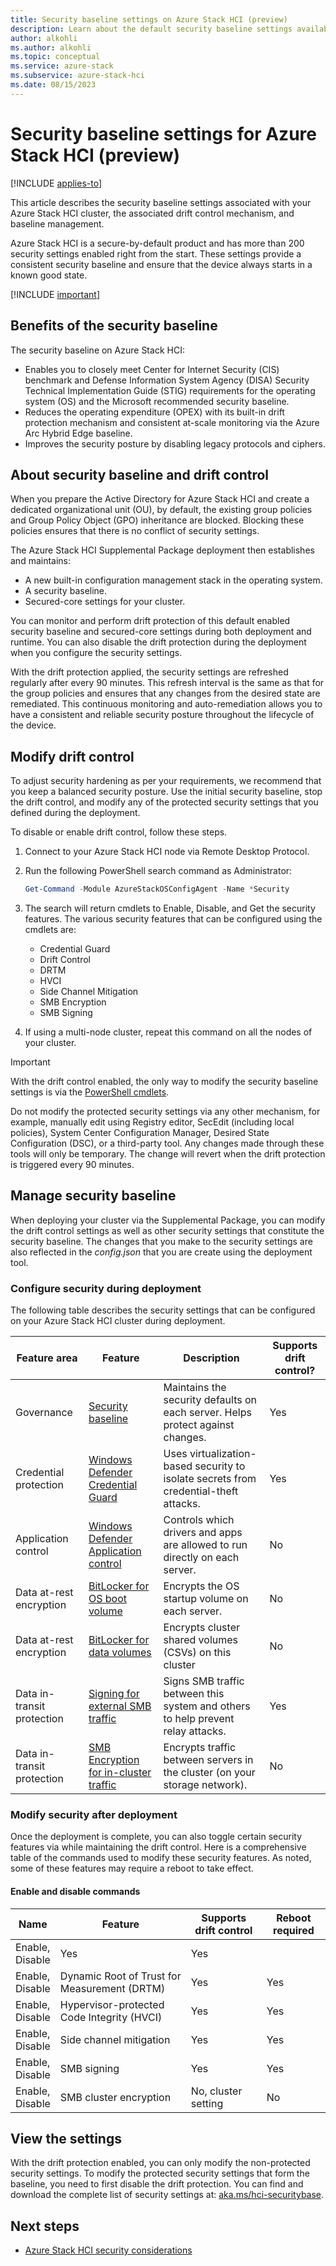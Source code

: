 ```yaml
---
title: Security baseline settings on Azure Stack HCI (preview)
description: Learn about the default security baseline settings available for new deployments of Azure Stack HCI (preview).
author: alkohli
ms.author: alkohli
ms.topic: conceptual
ms.service: azure-stack
ms.subservice: azure-stack-hci
ms.date: 08/15/2023
---
```


# Security baseline settings for Azure Stack HCI (preview)

[!INCLUDE [applies-to](../../includes/hci-applies-to-supplemental-package.md)]

This article describes the security baseline settings associated with your Azure Stack HCI cluster, the associated drift control mechanism, and baseline management.

Azure Stack HCI is a secure-by-default product and has more than 200 security settings enabled right from the start. These settings provide a consistent security baseline and ensure that the device always starts in a known good state.

[!INCLUDE [important](../../includes/hci-preview.md)]

## Benefits of the security baseline

The security baseline on Azure Stack HCI:

- Enables you to closely meet Center for Internet Security (CIS) benchmark and Defense Information System Agency (DISA) Security Technical Implementation Guide (STIG) requirements for the operating system (OS) and the Microsoft recommended security baseline.
- Reduces the operating expenditure (OPEX) with its built-in drift protection mechanism and consistent at-scale monitoring via the Azure Arc Hybrid Edge baseline.
- Improves the security posture by disabling legacy protocols and ciphers.

## About security baseline and drift control

When you prepare the Active Directory for Azure Stack HCI and create a dedicated organizational unit (OU), by default, the existing group policies and Group Policy Object (GPO) inheritance are blocked. Blocking these policies ensures that there is no conflict of security settings.

The Azure Stack HCI Supplemental Package deployment then establishes and maintains:

- A new built-in configuration management stack in the operating system.
- A security baseline.
- Secured-core settings for your cluster.

You can monitor and perform drift protection of this default enabled security baseline and secured-core settings during both deployment and runtime. You can also disable the drift protection during the deployment when you configure the security settings.

With the drift protection applied, the security settings are refreshed regularly after every 90 minutes. This refresh interval is the same as that for the group policies and ensures that any changes from the desired state are remediated. This continuous monitoring and auto-remediation allows you to have a consistent and reliable security posture throughout the lifecycle of the device.


## Modify drift control

To adjust security hardening as per your requirements, we recommend that you keep a balanced security posture. Use the initial security baseline, stop the drift control, and modify any of the protected security settings that you defined during the deployment.

To disable or enable drift control, follow these steps.

1. Connect to your Azure Stack HCI node via Remote Desktop Protocol.

1. Run the following PowerShell search command as Administrator:

    ```PowerShell
    Get-Command -Module AzureStackOSConfigAgent -Name *Security
    ```

1. The search will return cmdlets to Enable, Disable, and Get the security features. The various security features that can be configured using the cmdlets are:

    - Credential Guard
    - Drift Control
    - DRTM
    - HVCI
    - Side Channel Mitigation
    - SMB Encryption
    - SMB Signing

1. If using a multi-node cluster, repeat this command on all the nodes of your cluster.


> [!IMPORTANT]
> With the drift control enabled, the only way to modify the security baseline settings is via the [PowerShell cmdlets](#enable-and-disable-commands).
> 
> Do not modify the protected security settings via any other mechanism, for example, manually edit using Registry editor, SecEdit (including local policies), System Center Configuration Manager, Desired State Configuration (DSC), or a third-party tool. Any changes made through these tools will only be temporary. The change will revert when the drift protection is triggered every 90 minutes.

## Manage security baseline

When deploying your cluster via the Supplemental Package, you can modify the drift control settings as well as other security settings that constitute the security baseline. The changes that you make to the security settings are also reflected in the *config.json* that you are create using the deployment tool.

### Configure security during deployment

The following table describes the security settings that can be configured on your Azure Stack HCI cluster during deployment.

| Feature area | Feature     |Description           | Supports drift control? |
|--------------|-------------|----------------------|---------------------------------|
| Governance                 | [Security baseline](secure-baseline.md)            | Maintains the security defaults on each server. Helps protect against changes.  | Yes                             |
| Credential protection      | [Windows Defender Credential Guard](/windows/security/identity-protection/credential-guard/credential-guard)     | Uses virtualization-based security to isolate secrets from credential-theft attacks. | Yes                             |
| Application control        | [Windows Defender Application control](/windows/security/threat-protection/windows-defender-application-control/wdac-and-applocker-overview#windows-defender-application-control)           | Controls which drivers and apps are allowed to run directly on each server.           | No                              | 
| Data at-rest encryption    | [BitLocker for OS boot volume](/windows/security/information-protection/bitlocker/bitlocker-overview)          | Encrypts the OS startup volume on each server.                                        | No                              | 
| Data at-rest encryption    | [BitLocker for data volumes](/windows/security/information-protection/bitlocker/bitlocker-overview)            | Encrypts cluster shared volumes (CSVs) on this cluster                               | No                              |
| Data in-transit protection | [Signing for external SMB traffic](/troubleshoot/windows-server/networking/overview-server-message-block-signing)      | Signs SMB traffic between this system and others to help prevent relay attacks.       | Yes                             |
| Data in-transit protection | [SMB Encryption for in-cluster traffic](/windows-server/storage/file-server/smb-security#smb-encryption) | Encrypts traffic between servers in the cluster (on your storage network).            | No                              | 


### Modify security after deployment

Once the deployment is complete, you can also toggle certain security features via while maintaining the drift control. Here is a comprehensive table of the commands used to modify these security features. As noted, some of these features may require a reboot to take effect.

#### Enable and disable commands

| Name                                           |Feature     | Supports drift control | Reboot required |
|------------------------------------------------|------------|------------|------------------------|
| Enable,<br>Disable|Yes     | Yes   |
| Enable,<br>Disable|Dynamic Root of Trust for Measurement (DRTM) | Yes   |Yes |
| Enable,<br>Disable|Hypervisor-protected Code Integrity (HVCI) | Yes   |Yes| 
| Enable,<br>Disable|Side channel mitigation     | Yes   | Yes   |
| Enable,<br>Disable|SMB signing  | Yes| Yes     |
| Enable,<br>Disable|SMB cluster encryption    | No, cluster setting    | No                     |


## View the settings

With the drift protection enabled, you can only modify the non-protected security settings. To modify the protected security settings that form the baseline, you need to first disable the drift protection. You can find and download the complete list of security settings at: [aka.ms/hci-securitybase](https://aka.ms/hci-securitybase).


## Next steps

- [Azure Stack HCI security considerations](./security.md)
